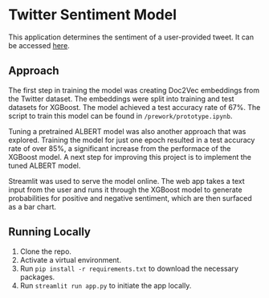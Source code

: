 # Twitter Sentiment Model

This application determines the sentiment of a user-provided tweet. It can be 
accessed [here](https://share.streamlit.io/spencermoon/sentiment/main/app.py).

## Approach

The first step in training the model was creating Doc2Vec embeddings from the 
Twitter dataset. The embeddings were split into training and test datasets for 
XGBoost. The model achieved a test accuracy rate of 67%. The script to train 
this model can be found in `/prework/prototype.ipynb`. 

Tuning a pretrained ALBERT model was also another approach that was explored. 
Training the model for just one epoch resulted in a test accuracy rate of over 
85%, a significant increase from the performace of the XGBoost model. A next 
step for improving this project is to implement the tuned ALBERT model.

Streamlit was used to serve the model online. The web app takes a text input
from the user and runs it through the XGBoost model to generate probabilities 
for positive and negative sentiment, which are then surfaced as a bar chart.

## Running Locally

1. Clone the repo.
2. Activate a virtual environment.
3. Run `pip install -r requirements.txt` to download the necessary packages.
4. Run `streamlit run app.py` to initiate the app locally.